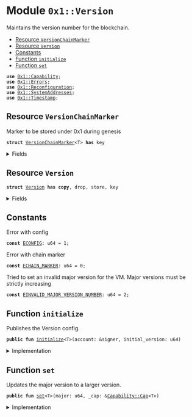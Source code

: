 
<a name="0x1_Version"></a>

# Module `0x1::Version`

Maintains the version number for the blockchain.


-  [Resource `VersionChainMarker`](#0x1_Version_VersionChainMarker)
-  [Resource `Version`](#0x1_Version_Version)
-  [Constants](#@Constants_0)
-  [Function `initialize`](#0x1_Version_initialize)
-  [Function `set`](#0x1_Version_set)


<pre><code><b>use</b> <a href="../../../../../../../aptos-framework/releases/artifacts/current/build/MoveStdlib/docs/Capability.md#0x1_Capability">0x1::Capability</a>;
<b>use</b> <a href="../../../../../../../aptos-framework/releases/artifacts/current/build/MoveStdlib/docs/Errors.md#0x1_Errors">0x1::Errors</a>;
<b>use</b> <a href="Reconfiguration.md#0x1_Reconfiguration">0x1::Reconfiguration</a>;
<b>use</b> <a href="SystemAddresses.md#0x1_SystemAddresses">0x1::SystemAddresses</a>;
<b>use</b> <a href="Timestamp.md#0x1_Timestamp">0x1::Timestamp</a>;
</code></pre>



<a name="0x1_Version_VersionChainMarker"></a>

## Resource `VersionChainMarker`

Marker to be stored under 0x1 during genesis


<pre><code><b>struct</b> <a href="Version.md#0x1_Version_VersionChainMarker">VersionChainMarker</a>&lt;T&gt; <b>has</b> key
</code></pre>



<details>
<summary>Fields</summary>


<dl>
<dt>
<code>dummy_field: bool</code>
</dt>
<dd>

</dd>
</dl>


</details>

<a name="0x1_Version_Version"></a>

## Resource `Version`



<pre><code><b>struct</b> <a href="Version.md#0x1_Version">Version</a> <b>has</b> <b>copy</b>, drop, store, key
</code></pre>



<details>
<summary>Fields</summary>


<dl>
<dt>
<code>major: u64</code>
</dt>
<dd>

</dd>
</dl>


</details>

<a name="@Constants_0"></a>

## Constants


<a name="0x1_Version_ECONFIG"></a>

Error with config


<pre><code><b>const</b> <a href="Version.md#0x1_Version_ECONFIG">ECONFIG</a>: u64 = 1;
</code></pre>



<a name="0x1_Version_ECHAIN_MARKER"></a>

Error with chain marker


<pre><code><b>const</b> <a href="Version.md#0x1_Version_ECHAIN_MARKER">ECHAIN_MARKER</a>: u64 = 0;
</code></pre>



<a name="0x1_Version_EINVALID_MAJOR_VERSION_NUMBER"></a>

Tried to set an invalid major version for the VM. Major versions must be strictly increasing


<pre><code><b>const</b> <a href="Version.md#0x1_Version_EINVALID_MAJOR_VERSION_NUMBER">EINVALID_MAJOR_VERSION_NUMBER</a>: u64 = 2;
</code></pre>



<a name="0x1_Version_initialize"></a>

## Function `initialize`

Publishes the Version config.


<pre><code><b>public</b> <b>fun</b> <a href="Version.md#0x1_Version_initialize">initialize</a>&lt;T&gt;(account: &signer, initial_version: u64)
</code></pre>



<details>
<summary>Implementation</summary>


<pre><code><b>public</b> <b>fun</b> <a href="Version.md#0x1_Version_initialize">initialize</a>&lt;T&gt;(account: &signer, initial_version: u64) {
    <a href="Timestamp.md#0x1_Timestamp_assert_genesis">Timestamp::assert_genesis</a>();

    <a href="SystemAddresses.md#0x1_SystemAddresses_assert_core_resource">SystemAddresses::assert_core_resource</a>(account);

    <b>assert</b>!(
        !<b>exists</b>&lt;<a href="Version.md#0x1_Version_VersionChainMarker">VersionChainMarker</a>&lt;T&gt;&gt;(@CoreResources),
        <a href="../../../../../../../aptos-framework/releases/artifacts/current/build/MoveStdlib/docs/Errors.md#0x1_Errors_already_published">Errors::already_published</a>(<a href="Version.md#0x1_Version_ECHAIN_MARKER">ECHAIN_MARKER</a>)
    );

    <b>assert</b>!(
        !<b>exists</b>&lt;<a href="Version.md#0x1_Version">Version</a>&gt;(@CoreResources),
        <a href="../../../../../../../aptos-framework/releases/artifacts/current/build/MoveStdlib/docs/Errors.md#0x1_Errors_already_published">Errors::already_published</a>(<a href="Version.md#0x1_Version_ECONFIG">ECONFIG</a>)
    );

    <b>move_to</b>(
        account,
        <a href="Version.md#0x1_Version_VersionChainMarker">VersionChainMarker</a>&lt;T&gt; {},
    );
    <b>move_to</b>(
        account,
        <a href="Version.md#0x1_Version">Version</a> { major: initial_version },
    );
}
</code></pre>



</details>

<a name="0x1_Version_set"></a>

## Function `set`

Updates the major version to a larger version.


<pre><code><b>public</b> <b>fun</b> <a href="Version.md#0x1_Version_set">set</a>&lt;T&gt;(major: u64, _cap: &<a href="../../../../../../../aptos-framework/releases/artifacts/current/build/MoveStdlib/docs/Capability.md#0x1_Capability_Cap">Capability::Cap</a>&lt;T&gt;)
</code></pre>



<details>
<summary>Implementation</summary>


<pre><code><b>public</b> <b>fun</b> <a href="Version.md#0x1_Version_set">set</a>&lt;T&gt;(major: u64, _cap: &Cap&lt;T&gt;) <b>acquires</b> <a href="Version.md#0x1_Version">Version</a> {
    <b>assert</b>!(<b>exists</b>&lt;<a href="Version.md#0x1_Version_VersionChainMarker">VersionChainMarker</a>&lt;T&gt;&gt;(@CoreResources), <a href="../../../../../../../aptos-framework/releases/artifacts/current/build/MoveStdlib/docs/Errors.md#0x1_Errors_not_published">Errors::not_published</a>(<a href="Version.md#0x1_Version_ECHAIN_MARKER">ECHAIN_MARKER</a>));
    <b>assert</b>!(<b>exists</b>&lt;<a href="Version.md#0x1_Version">Version</a>&gt;(@CoreResources), <a href="../../../../../../../aptos-framework/releases/artifacts/current/build/MoveStdlib/docs/Errors.md#0x1_Errors_not_published">Errors::not_published</a>(<a href="Version.md#0x1_Version_ECONFIG">ECONFIG</a>));
    <b>let</b> old_major = *&<b>borrow_global</b>&lt;<a href="Version.md#0x1_Version">Version</a>&gt;(@CoreResources).major;

    <b>assert</b>!(
        old_major &lt; major,
        <a href="../../../../../../../aptos-framework/releases/artifacts/current/build/MoveStdlib/docs/Errors.md#0x1_Errors_invalid_argument">Errors::invalid_argument</a>(<a href="Version.md#0x1_Version_EINVALID_MAJOR_VERSION_NUMBER">EINVALID_MAJOR_VERSION_NUMBER</a>)
    );

    <b>let</b> config = <b>borrow_global_mut</b>&lt;<a href="Version.md#0x1_Version">Version</a>&gt;(@CoreResources);
    config.major = major;

    <a href="Reconfiguration.md#0x1_Reconfiguration_reconfigure">Reconfiguration::reconfigure</a>();
}
</code></pre>



</details>


[//]: # ("File containing references which can be used from documentation")
[ACCESS_CONTROL]: https://github.com/diem/dip/blob/main/dips/dip-2.md
[ROLE]: https://github.com/diem/dip/blob/main/dips/dip-2.md#roles
[PERMISSION]: https://github.com/diem/dip/blob/main/dips/dip-2.md#permissions
